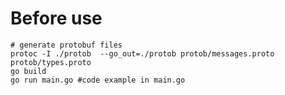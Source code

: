 # Before use

    # generate protobuf files
    protoc -I ./protob  --go_out=./protob protob/messages.proto protob/types.proto 
    go build
    go run main.go #code example in main.go
